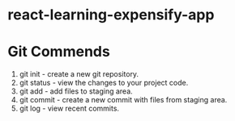 # react-learning-expensify-app

# Git Commends

1. git init - create a new git repository.
2. git status - view the changes to your project code.
3. git add - add files to staging area.
4. git commit - create a new commit with files from staging area.
5. git log - view recent commits.